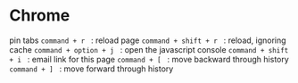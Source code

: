 # Chrome
pin tabs
`command + r ` : reload page
`command + shift + r ` : reload, ignoring cache
`command + option + j ` : open the javascript console
`command + shift + i ` : email link for this page
`command + [ ` : move backward through history
`command + ] ` : move forward through history